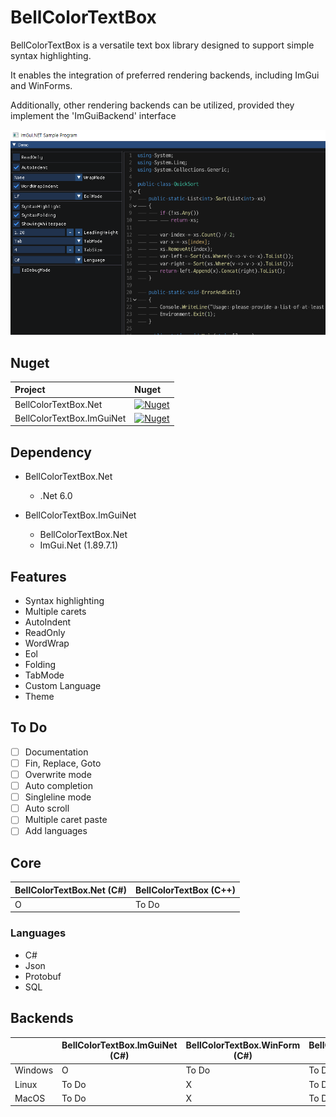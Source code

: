 # BellColorTextBox

BellColorTextBox is a versatile text box library designed to support simple syntax highlighting.

It enables the integration of preferred rendering backends, including ImGui and WinForms.

Additionally, other rendering backends can be utilized, provided they implement the 'ImGuiBackend' interface

![screenshot](https://raw.githubusercontent.com/kjs104901/BellColorTextBox/main/Documents/screenshot.PNG)

## Nuget
| Project | Nuget |
| :-- | :-- |
| BellColorTextBox.Net  | [![Nuget](https://img.shields.io/nuget/v/BellColorTextBox.Net?logo=nuget)](https://www.nuget.org/packages/BellColorTextBox.Net) |
| BellColorTextBox.ImGuiNet | [![Nuget](https://img.shields.io/nuget/v/BellColorTextBox.ImGuiNet?logo=nuget)](https://www.nuget.org/packages/BellColorTextBox.ImGuiNet) |


## Dependency
- BellColorTextBox.Net
  - .Net 6.0

- BellColorTextBox.ImGuiNet
  - BellColorTextBox.Net
  - ImGui.Net (1.89.7.1)


## Features 
- Syntax highlighting 
- Multiple carets
- AutoIndent
- ReadOnly
- WordWrap
- Eol
- Folding
- TabMode
- Custom Language
- Theme

## To Do
- [ ] Documentation
- [ ] Fin, Replace, Goto
- [ ] Overwrite mode
- [ ] Auto completion
- [ ] Singleline mode
- [ ] Auto scroll
- [ ] Multiple caret paste
- [ ] Add languages

## Core
|BellColorTextBox.Net (C#)|BellColorTextBox (C++)|
|---|---|
|O|To Do|

### Languages
- C#
- Json
- Protobuf
- SQL

## Backends
||BellColorTextBox.ImGuiNet (C#)|BellColorTextBox.WinForm (C#)|BellColorTextBox.ImGui (C++)|
|---|---|---|---|
|Windows|O|To Do|To Do|
|Linux|To Do|X|To Do|
|MacOS|To Do|X|To Do|